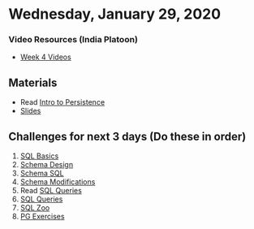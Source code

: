 Wednesday, January 29, 2020
=======================
### Video Resources (India Platoon)
- [Week 4 Videos](https://www.youtube.com/playlist?list=PLu0CiQ7bzwERcfp8HWFYBFLUdP5gP0lRM)

## Materials
* Read [Intro to Persistence](readings/persistence-intro.md)
* [Slides](https://docs.google.com/a/natedelage.com/presentation/d/1834tfN6g9gvl2t0JDQY2RPMCIAnvN08Wrd-bO-usruQ/edit?usp=sharing)

## Challenges for next 3 days (Do these in order)
1. [SQL Basics](https://github.com/kiloplatoon/sql-basics)
2. [Schema Design](https://github.com/kiloplatoon/schema-design)
3. [Schema SQL](https://github.com/kiloplatoon/schema-sql)
4. [Schema Modifications](https://github.com/kiloplatoon/schema-modifications)
5. Read [SQL Queries](readings/sql-queries.md)
6. [SQL Queries](https://github.com/kiloplatoon/sql-queries)
7. [SQL Zoo](http://sqlzoo.net/)
8. [PG Exercises](https://pgexercises.com/)
